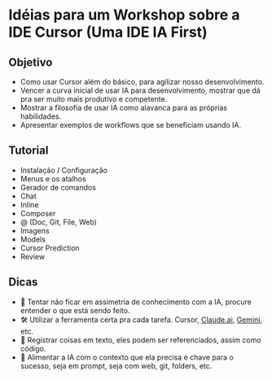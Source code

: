 # Idéias para um Workshop sobre a IDE Cursor (Uma IDE IA First)

## Objetivo

- Como usar Cursor além do básico, para agilizar nosso desenvolvimento.
- Vencer a curva inicial de usar IA para desenvolvimento, mostrar que dá pra ser muito mais produtivo e competente.
- Mostrar a filosofia de usar IA como alavanca para as próprias habilidades.
- Apresentar exemplos de workflows que se beneficiam usando IA.

## Tutorial

- Instalação / Configuração
- Menus e os atalhos
- Gerador de comandos
- Chat
- Inline
- Composer
- @ (Doc, Git, File, Web)
- Imagens
- Models
- Cursor Prediction
- Review

## Dicas

- 🧠 Tentar não ficar em assimetria de conhecimento com a IA, procure entender o que está sendo feito.
- 🛠️ Utilizar a ferramenta certa pra cada tarefa. Cursor, [Claude.ai](https://claude.ai/new), [Gemini](https://aistudio.google.com/), etc.
- 📝 Registrar coisas em texto, eles podem ser referenciados, assim como código.
- 🧩 Alimentar a IA com o contexto que ela precisa é chave para o sucesso, seja em prompt, seja com web, git, folders, etc.
